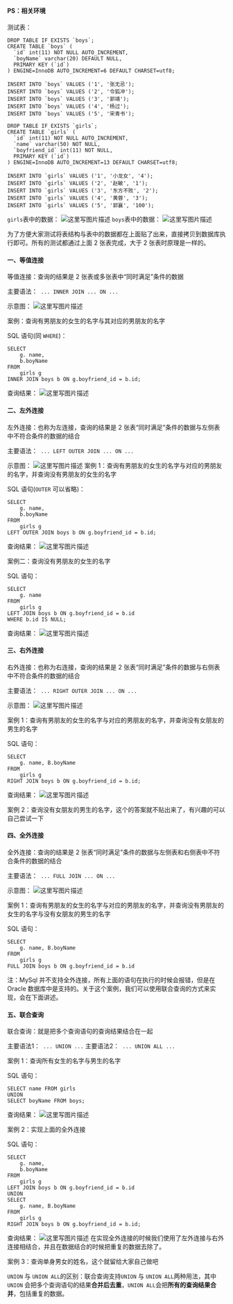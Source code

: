 #### PS：相关环境

测试表：
```
DROP TABLE IF EXISTS `boys`;
CREATE TABLE `boys` (
  `id` int(11) NOT NULL AUTO_INCREMENT,
  `boyName` varchar(20) DEFAULT NULL,
  PRIMARY KEY (`id`)
) ENGINE=InnoDB AUTO_INCREMENT=6 DEFAULT CHARSET=utf8;

INSERT INTO `boys` VALUES ('1', '张无忌');
INSERT INTO `boys` VALUES ('2', '令狐冲');
INSERT INTO `boys` VALUES ('3', '郭靖');
INSERT INTO `boys` VALUES ('4', '杨过');
INSERT INTO `boys` VALUES ('5', '宋青书');

DROP TABLE IF EXISTS `girls`;
CREATE TABLE `girls` (
  `id` int(11) NOT NULL AUTO_INCREMENT,
  `name` varchar(50) NOT NULL,
  `boyfriend_id` int(11) NOT NULL,
  PRIMARY KEY (`id`)
) ENGINE=InnoDB AUTO_INCREMENT=13 DEFAULT CHARSET=utf8;

INSERT INTO `girls` VALUES ('1', '小龙女', '4');
INSERT INTO `girls` VALUES ('2', '赵敏', '1');
INSERT INTO `girls` VALUES ('3', '东方不败', '2');
INSERT INTO `girls` VALUES ('4', '黄蓉', '3');
INSERT INTO `girls` VALUES ('5', '郭襄', '100');

```
`girls`表中的数据：
![这里写图片描述](https://img-blog.csdn.net/20180507200941371?watermark/2/text/aHR0cHM6Ly9ibG9nLmNzZG4ubmV0L2NvZGVqYXM=/font/5a6L5L2T/fontsize/400/fill/I0JBQkFCMA==/dissolve/70)
`boys`表中的数据：
![这里写图片描述](https://img-blog.csdn.net/20180507200912324?watermark/2/text/aHR0cHM6Ly9ibG9nLmNzZG4ubmV0L2NvZGVqYXM=/font/5a6L5L2T/fontsize/400/fill/I0JBQkFCMA==/dissolve/70)

为了方便大家测试将表结构与表中的数据都在上面贴了出来，直接拷贝到数据库执行即可。所有的测试都通过上面 2 张表完成，大于 2 张表时原理是一样的。
#### 一、等值连接

等值连接：查询的结果是 2 张表或多张表中“同时满足”条件的数据

主要语法：` ... INNER JOIN ... ON ...`

示意图：
![这里写图片描述](https://img-blog.csdn.net/20180507201500350?watermark/2/text/aHR0cHM6Ly9ibG9nLmNzZG4ubmV0L2NvZGVqYXM=/font/5a6L5L2T/fontsize/400/fill/I0JBQkFCMA==/dissolve/70)

案例：查询有男朋友的女生的名字与其对应的男朋友的名字

SQL 语句(同 `WHERE`)：

```
SELECT
	g. name,
	b.boyName
FROM
	girls g
INNER JOIN boys b ON g.boyfriend_id = b.id;
```
查询结果：
![这里写图片描述](https://img-blog.csdn.net/2018050720105117?watermark/2/text/aHR0cHM6Ly9ibG9nLmNzZG4ubmV0L2NvZGVqYXM=/font/5a6L5L2T/fontsize/400/fill/I0JBQkFCMA==/dissolve/70)
#### 二、左外连接

左外连接：也称为左连接，查询的结果是 2 张表“同时满足”条件的数据与左侧表中不符合条件的数据的结合

主要语法：` ... LEFT OUTER JOIN ... ON ...`

示意图：
![这里写图片描述](https://img-blog.csdn.net/2018050720184486?watermark/2/text/aHR0cHM6Ly9ibG9nLmNzZG4ubmV0L2NvZGVqYXM=/font/5a6L5L2T/fontsize/400/fill/I0JBQkFCMA==/dissolve/70)
案例 1：查询有男朋友的女生的名字与对应的男朋友的名字，并查询没有男朋友的女生的名字

SQL 语句(`OUTER` 可以省略)：

```
SELECT
	g. name,
	b.boyName
FROM
	girls g
LEFT OUTER JOIN boys b ON g.boyfriend_id = b.id;
```
查询结果：
![这里写图片描述](https://img-blog.csdn.net/20180507202334559?watermark/2/text/aHR0cHM6Ly9ibG9nLmNzZG4ubmV0L2NvZGVqYXM=/font/5a6L5L2T/fontsize/400/fill/I0JBQkFCMA==/dissolve/70)

案例二：查询没有男朋友的女生的名字

SQL 语句：

```
SELECT
	g. name
FROM
	girls g
LEFT JOIN boys b ON g.boyfriend_id = b.id
WHERE b.id IS NULL;
```
查询结果：
![这里写图片描述](https://img-blog.csdn.net/20180507202800404?watermark/2/text/aHR0cHM6Ly9ibG9nLmNzZG4ubmV0L2NvZGVqYXM=/font/5a6L5L2T/fontsize/400/fill/I0JBQkFCMA==/dissolve/70)

#### 三、右外连接

右外连接：也称为右连接，查询的结果是 2 张表“同时满足”条件的数据与右侧表中不符合条件的数据的结合

主要语法：` ... RIGHT OUTER JOIN ... ON ...`

示意图：
![这里写图片描述](https://img-blog.csdn.net/2018050720292576?watermark/2/text/aHR0cHM6Ly9ibG9nLmNzZG4ubmV0L2NvZGVqYXM=/font/5a6L5L2T/fontsize/400/fill/I0JBQkFCMA==/dissolve/70)

案例 1：查询有男朋友的女生的名字与对应的男朋友的名字，并查询没有女朋友的男生的名字

SQL 语句：
```
SELECT
	g. name, B.boyName
FROM
	girls g
RIGHT JOIN boys b ON g.boyfriend_id = b.id;
```
查询结果：
![这里写图片描述](https://img-blog.csdn.net/20180507203415603?watermark/2/text/aHR0cHM6Ly9ibG9nLmNzZG4ubmV0L2NvZGVqYXM=/font/5a6L5L2T/fontsize/400/fill/I0JBQkFCMA==/dissolve/70)

案例 2：查询没有女朋友的男生的名字，这个的答案就不贴出来了，有兴趣的可以自己尝试一下

#### 四、全外连接

全外连接：查询的结果是 2 张表“同时满足”条件的数据与左侧表和右侧表中不符合条件的数据的结合

主要语法：` ... FULL JOIN ... ON ...`

示意图：
![这里写图片描述](https://img-blog.csdn.net/2018050720372053?watermark/2/text/aHR0cHM6Ly9ibG9nLmNzZG4ubmV0L2NvZGVqYXM=/font/5a6L5L2T/fontsize/400/fill/I0JBQkFCMA==/dissolve/70)

案例 1：查询有男朋友的女生的名字与对应的男朋友的名字，并查询没有男朋友的女生的名字与没有女朋友的男生的名字

SQL 语句：

```
SELECT
	g. name, B.boyName
FROM
	girls g
FULL JOIN boys b ON g.boyfriend_id = b.id
```

注：MySql 并不支持全外连接，所有上面的语句在执行的时候会报错，但是在 Oracle 数据库中是支持的。关于这个案例，我们可以使用联合查询的方式来实现，会在下面讲述。

#### 五、联合查询

联合查询：就是把多个查询语句的查询结果结合在一起

主要语法1：` ... UNION ...`
主要语法2：` ... UNION ALL ...`

案例 1：查询所有女生的名字与男生的名字

SQL 语句：

```
SELECT name FROM girls
UNION
SELECT boyName FROM boys;
```
查询结果：
![这里写图片描述](https://img-blog.csdn.net/20180507205939946?watermark/2/text/aHR0cHM6Ly9ibG9nLmNzZG4ubmV0L2NvZGVqYXM=/font/5a6L5L2T/fontsize/400/fill/I0JBQkFCMA==/dissolve/70)

案例 2：实现上面的全外连接

SQL 语句：

```
SELECT
	g. name,
	b.boyName
FROM
	girls g
LEFT JOIN boys b ON g.boyfriend_id = b.id
UNION
SELECT
	g. name, B.boyName
FROM
	girls g
RIGHT JOIN boys b ON g.boyfriend_id = b.id;
```
查询结果：
![这里写图片描述](https://img-blog.csdn.net/20180507210412563?watermark/2/text/aHR0cHM6Ly9ibG9nLmNzZG4ubmV0L2NvZGVqYXM=/font/5a6L5L2T/fontsize/400/fill/I0JBQkFCMA==/dissolve/70)
在实现全外连接的时候我们使用了左外连接与右外连接相结合，并且在数据结合的时候把重复的数据去除了。

案例 3：查询单身男女的姓名，这个就留给大家自己做吧

`UNION`  与 `UNION ALL`的区别：联合查询支持`UNION`  与 `UNION ALL`两种用法，其中`UNION`  会把多个查询语句的结果**合并后去重**，`UNION ALL`会把**所有的查询结果合并**，包括重复的数据。